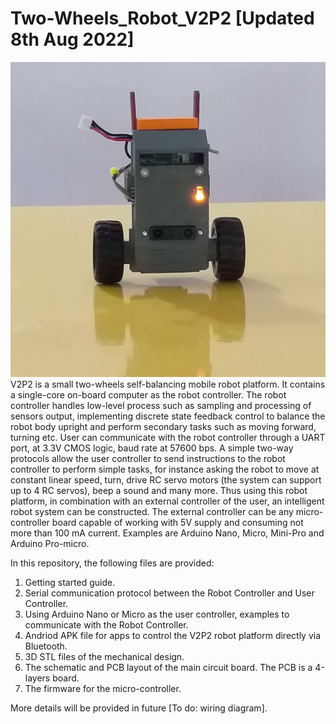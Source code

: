 # Two-Wheels_Robot_V2P2 [Updated 8th Aug 2022]
![Robot Beta Version](./Beta_FrontView.jpg)
V2P2 is a small two-wheels self-balancing mobile robot platform. It contains a single-core on-board computer as the robot controller. The robot controller handles low-level process such as sampling and processing of sensors output, implementing discrete state feedback control to balance the robot body upright and perform secondary tasks such as moving forward, turning etc. User can communicate with the robot controller through a UART port, at 3.3V CMOS logic, baud rate at 57600 bps. A simple two-way protocols allow the user controller to send instructions to the robot controller to perform simple tasks, for instance asking the robot to move at constant linear speed, turn, drive RC servo motors (the system can support up to 4 RC servos), beep a sound and many more. Thus using this robot platform, in combination with an external controller of the user, an intelligent robot system can be constructed. The external controller can be any micro-controller board capable of working with 5V supply and consuming not more than 100 mA current. Examples are Arduino Nano, Micro, Mini-Pro and Arduino Pro-micro.

In this repository, the following files are provided:
1. Getting started guide.
2. Serial communication protocol between the Robot Controller and User Controller.
3. Using Arduino Nano or Micro as the user controller, examples to communicate with the Robot Controller.
4. Andriod APK file for apps to control the V2P2 robot platform directly via Bluetooth.
5. 3D STL files of the mechanical design.
6. The schematic and PCB layout of the main circuit board. The PCB is a 4-layers board.
7. The firmware for the micro-controller.

More details will be provided in future [To do: wiring diagram].
